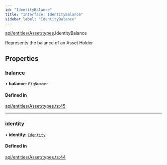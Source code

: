 ```yaml
---
id: "IdentityBalance"
title: "Interface: IdentityBalance"
sidebar_label: "IdentityBalance"
---
```


[api/entities/Asset/types](../../../../../../modules/API/Entities/Asset/Types/Types.md).IdentityBalance

Represents the balance of an Asset Holder

## Properties

### balance

• **balance**: `BigNumber`

#### Defined in

[api/entities/Asset/types.ts:45](https://github.com/PolymeshAssociation/polymesh-sdk/blob/d4e2c127f/src/api/entities/Asset/types.ts#L45)

___

### identity

• **identity**: [`Identity`](../../../../../../classes/API/Entities/Identity/Identity.md)

#### Defined in

[api/entities/Asset/types.ts:44](https://github.com/PolymeshAssociation/polymesh-sdk/blob/d4e2c127f/src/api/entities/Asset/types.ts#L44)
